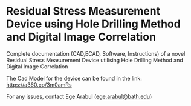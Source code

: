 # Residual Stress Measurement Device using Hole Drilling Method and Digital Image Correlation
 Complete documentation (CAD,ECAD, Software, Instructions) of a novel Residual Stress Measurement Device utilising Hole Drilling Method and Digital Image Correlation

The Cad Model for the device can be found in the link:
https://a360.co/3m0amRs

For any issues, contact Ege Arabul (ege.arabul@bath.edu)
